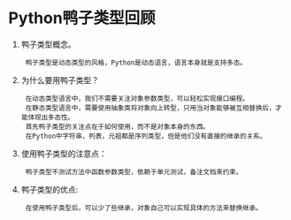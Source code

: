 # Python鸭子类型回顾
1. 鸭子类型概念。

		鸭子类型是动态类型的风格，Python是动态语言，语言本身就是支持多态。

1. 为什么要用鸭子类型？
		
		
		在动态类型语言中，我们不需要关注对象参数类型，可以轻松实现接口编程。
		在静态类型语言中，需要使用抽象类将对象向上转型，只用当对象能够被互相替换后，才能体现出多态性。
		首先鸭子类型的关注点在于如何使用，而不是对象本身的东西。
		在Python中字符串，列表，元祖都是序列类型，但是他们没有直接的继承的关系。

2. 使用鸭子类型的注意点：

		鸭子类型不测试方法中函数参数类型，依赖于单元测试，备注文档来约束。
		
3. 鸭子类型的优点:

		在使用鸭子类型后，可以少了些继承，对象自己可以实现具体的方法来替换继承。